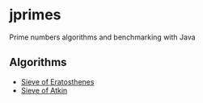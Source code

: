 # jprimes
Prime numbers algorithms and benchmarking with Java

## Algorithms
* [Sieve of Eratosthenes](https://en.wikipedia.org/wiki/Sieve_of_Eratosthenes)
* [Sieve of Atkin](https://en.wikipedia.org/wiki/Sieve_of_Atkin)
